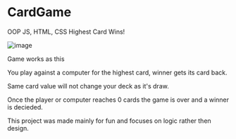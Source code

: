 # CardGame
OOP JS, HTML, CSS
Highest Card Wins!

![image](https://user-images.githubusercontent.com/12135734/166141841-32520d97-0275-4538-9931-78fd50dc514d.png)


Game works as this

You play against a computer for the highest card, winner gets its card back.

Same card value will not change your deck as it's draw.

Once the player or computer reaches 0 cards the game is over and a winner is decieded.


This project was made mainly for fun and focuses on logic rather then design.
